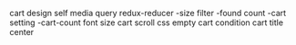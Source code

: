 cart design self
media query
redux-reducer
-size filter
-found count
-cart setting
-cart-count
font size
cart scroll css
empty cart condition
cart title center

